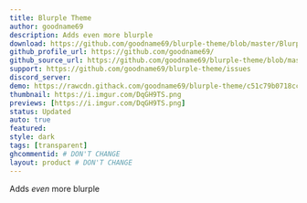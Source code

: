 ```yaml
---
title: Blurple Theme
author: goodname69
description: Adds even more blurple
download: https://github.com/goodname69/blurple-theme/blob/master/Blurpler.theme.css
github_profile_url: https://github.com/goodname69/
github_source_url: https://github.com/goodname69/blurple-theme/blob/master/Blurpler.css
support: https://github.com/goodname69/blurple-theme/issues
discord_server:
demo: https://rawcdn.githack.com/goodname69/blurple-theme/c51c79b0718ccf281b0a8d3b5eb1e08673f9493c/Blurpler.theme.css
thumbnail: https://i.imgur.com/DqGH9TS.png
previews: [https://i.imgur.com/DqGH9TS.png]
status: Updated
auto: true
featured:
style: dark
tags: [transparent]
ghcommentid: # DON'T CHANGE
layout: product # DON'T CHANGE
---
```

Adds *even* more blurple